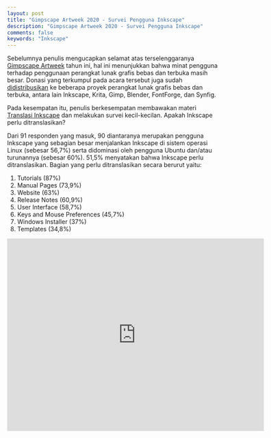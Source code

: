 ```yaml
---
layout: post
title: "Gimpscape Artweek 2020 - Survei Pengguna Inkscape"
description: "Gimpscape Artweek 2020 - Survei Pengguna Inkscape"
comments: false
keywords: "Inkscape"
---
```


Sebelumnya penulis mengucapkan selamat atas terselenggaranya [Gimpscape Artweek](https://artweek.gimpscape.org/) tahun ini, hal ini menunjukkan bahwa minat pengguna terhadap penggunaan perangkat lunak grafis bebas dan terbuka masih besar. Donasi yang terkumpul pada acara tersebut juga sudah [didistribusikan](https://twitter.com/gimpscape/status/1278925409367650305) ke beberapa proyek perangkat lunak grafis bebas dan terbuka, antara lain Inkscape, Krita, Gimp, Blender, FontForge, dan Synfig.

Pada kesempatan itu, penulis berkesempatan membawakan materi [Translasi Inkscape](https://blog.kukuh.syafaat.id/slides/Gimpscape-Artweek-2020/inkscape-l10n.pdf) dan melakukan survei kecil-kecilan. Apakah Inkscape perlu ditranslasikan?

Dari 91 responden yang masuk, 90 diantaranya merupakan pengguna Inkscape yang sebagian besar menjalankan Inkscape di sistem operasi Linux (sebesar 56,7%) serta didominasi oleh pengguna Ubuntu dan/atau turunannya (sebesar 60%). 51,5% menyatakan bahwa Inkscape perlu ditranslasikan. Bagian yang perlu ditranslasikan secara berurut yaitu:
1. Tutorials (87%)
1. Manual Pages (73,9%)
1. Website (63%)
1. Release Notes (60,9%)
1. User Interface (58,7%)
1. Keys and Mouse Preferences (45,7%)
1. Windows Installer (37%)
1. Templates (34,8%)


<iframe width="600" height="450" src="https://datastudio.google.com/embed/reporting/e2109c41-817e-491a-8c97-195eb57896c4/page/LXsWB" frameborder="0" style="border:0" allowfullscreen></iframe>